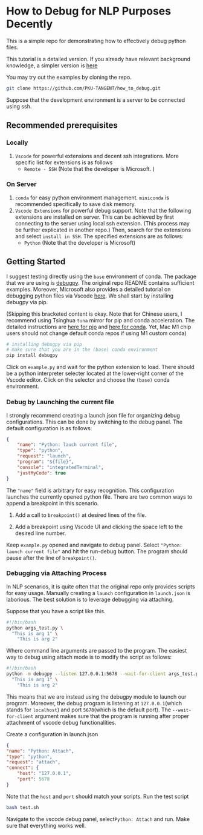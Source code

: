 # How to Debug for NLP Purposes Decently
This is a simple repo for demonstrating how to effectively debug python files.

This tutorial is a detailed version. If you already have relevant background knowledge, a simpler version is [here](https://github.com/PKU-TANGENT/how_to_debug/blob/main/simpler_version.md)

You may try out the examples by cloning the repo.
```bash
git clone https://github.com/PKU-TANGENT/how_to_debug.git
```

Suppose that the development environment is a server to be connected using ssh. 
## Recommended prerequisites
### Locally
1. `Vscode` for powerful extensions and decent ssh integrations. More specific list for extensions is as follows
    - `Remote - SSH` (Note that the developer is Microsoft. )
### On Server
1. `conda` for easy python environment management. `miniconda` is recommended specifically to save disk memory.
2. `Vscode Extensions` for powerful debug support. Note that the following extensions are installed on server. This can be achieved by first connecting to the server using local ssh extension. (This process may be further explicated in another repo.) Then, search for the extensions and select `install in SSH`. The specified extensions are as follows:
    -  `Python` (Note that the developer is Microsoft)
## Getting Started
I suggest testing directly using the `base` environment of conda. The package that we are using is [debugpy](https://github.com/microsoft/debugpy). The original repo README contains sufficient examples. Moreover, Microsoft also provides a detailed tutorial on debugging python files via Vscode [here](https://code.visualstudio.com/docs/python/debugging). We shall start by installing debugpy via pip.

(Skipping this bracketed content is okay. Note that for Chinese users, I recommend using Tsinghua `tuna` mirror for pip and conda acceleration. The detailed instructions are [here for pip](https://mirrors.tuna.tsinghua.edu.cn/help/pypi/) and [here for conda](https://mirrors.tuna.tsinghua.edu.cn/help/anaconda/). Yet, Mac M1 chip users should not change default conda repos if using M1 custom conda)
```bash
# installing debugpy via pip
# make sure that you are in the (base) conda environment
pip install debugpy
```

Click on `example.py` and wait for the python extension to load. There should be a python interpreter selecter located at the lower-right corner of the Vscode editor. Click on the selector and choose the `(base)` conda environment.
### Debug by Launching the current file
I strongly recommend creating a launch.json file for organizing debug configurations. This can be done by switching to the debug panel. The default configuration is as follows:
```json
{
    "name": "Python: lauch current file",
    "type": "python",
    "request": "launch",
    "program": "${file}",
    "console": "integratedTerminal",
    "justMyCode": true
}
```
The `"name"` field is arbitrary for easy recognition. This configuration launches the currently opened python file. There are two common ways to append a breakpoint in this scenario. 

1. Add a call to `breakpoint()` at desired lines of the file. 

2. Add a breakpoint using Vscode UI and clicking the space left to the desired line number.

Keep `example.py` opened and navigate to debug panel. Select `"Python: launch current file"` and hit the run-debug button. The program should pause after the line of `breakpoint()`.
### Debugging via Attaching Process
In NLP scenarios, it is quite often that the original repo only provides scripts for easy usage. Manually creating a `launch` configuration in `launch.json` is laborious. The best solution is to leverage debugging via attaching. 

Suppose that you have a script like this. 
```bash
#!/bin/bash
python args_test.py \
  "This is arg 1" \
    "This is arg 2"
```
Where command line arguments are passed to the program. The easiest way to debug using attach mode is to modify the script as follows:
```bash
#!/bin/bash
python -m debugpy --listen 127.0.0.1:5678 --wait-for-client args_test.py \
  "This is arg 1" \
    "This is arg 2"
```
This means that we are instead using the debugpy module to launch our program. Moreover, the debug program is listening at `127.0.0.1`(which stands for `localhost`) and port `5678`(which is the default port). The `--wait-for-client` argument makes sure that the program is running after proper attachment of vscode debug functionalities.

Create a configuration in launch.json
```json
{
"name": "Python: Attach",
"type": "python",
"request": "attach",
"connect": {
    "host": "127.0.0.1",
    "port": 5678
}
```
Note that the `host` and `port` should match your scripts.
Run the test script
```bash
bash test.sh
```
Navigate to the vscode debug panel, select`Python: Attach` and run. Make sure that everything works well. 